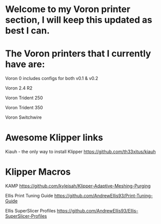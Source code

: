 # Welcome to my Voron printer section, I will keep this updated as best I can.

# The Voron printers that I currently have are:

Voron 0 includes configs for both v0.1 & v0.2

Voron 2.4 R2

Voron Trident 250

Voron Trident 350

Voron Switchwire


# Awesome Klipper links

Kiauh - the only way to install Klipper
https://github.com/th33xitus/kiauh


# Klipper Macros


KAMP https://github.com/kyleisah/Klipper-Adaptive-Meshing-Purging

Ellis Print Tuning Guide https://github.com/AndrewEllis93/Print-Tuning-Guide

Ellis SuperSlicer Profiles https://github.com/AndrewEllis93/Ellis-SuperSlicer-Profiles

